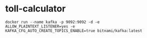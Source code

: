 # toll-calculator
```
docker run --name kafka -p 9092:9092 -d -e ALLOW_PLAINTEXT_LISTENER=yes -e KAFKA_CFG_AUTO_CREATE_TOPICS_ENABLE=true bitnami/kafka:latest

```

